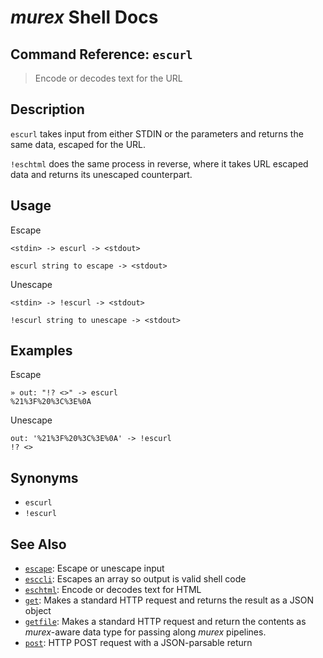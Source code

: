 # _murex_ Shell Docs

## Command Reference: `escurl`

> Encode or decodes text for the URL

## Description

`escurl` takes input from either STDIN or the parameters and returns the same
data, escaped for the URL.

`!eschtml` does the same process in reverse, where it takes URL escaped data
and returns its unescaped counterpart.

## Usage

Escape

    <stdin> -> escurl -> <stdout>
    
    escurl string to escape -> <stdout>
    
Unescape

    <stdin> -> !escurl -> <stdout>
    
    !escurl string to unescape -> <stdout>

## Examples

Escape

    » out: "!? <>" -> escurl
    %21%3F%20%3C%3E%0A 
    
Unescape

    out: '%21%3F%20%3C%3E%0A' -> !escurl
    !? <>

## Synonyms

* `escurl`
* `!escurl`


## See Also

* [`escape`](../commands/escape.md):
  Escape or unescape input 
* [`esccli`](../commands/esccli.md):
  Escapes an array so output is valid shell code
* [`eschtml`](../commands/eschtml.md):
  Encode or decodes text for HTML
* [`get`](../commands/get.md):
  Makes a standard HTTP request and returns the result as a JSON object
* [`getfile`](../commands/getfile.md):
  Makes a standard HTTP request and return the contents as _murex_-aware data type for passing along _murex_ pipelines.
* [`post`](../commands/post.md):
  HTTP POST request with a JSON-parsable return